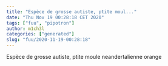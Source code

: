 ```yaml
---
title: "Espèce de grosse autiste, ptite moul..."
date: "Thu Nov 19 00:28:18 CET 2020"
tags: ["fuu", "pipotron"]
author: m1ch3l
categories: ["generated"]
slug: "fuu/2020-11-19-00:28:18"
---
```


Espèce de grosse autiste, ptite moule neandertalienne orange
